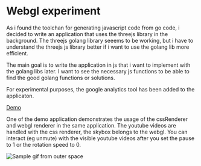 # Webgl experiment

As i found the toolchan for generating javascript code from go code, i decided to write an application that uses the threejs library in the background. The threejs golang library seeems to be working, but i have to understand the threejs js library better if i want to use the golang lib more efficient.

The main goal is to write the application in js that i want to implement with the golang libs later. I want to see the necessary js functions to be able to find the good golang functions or solutions.

For experimental purposes, the google analytics tool has been added to the applicaton.

[Demo](https://akosgarai.github.io/threejs-examples/)

One of the demo application demonstrates the usage of the cssRenderer and webgl renderer in the same application. The youtube videos are handled with the css renderer, the skybox belongs to the webgl. You can interact (eg unmute) with the visible youtube videos after you set the pause to 1 or the rotation speed to 0.

![Sample gif from outer space](./examples/07-textured-spheres/sample/sample.gif)
